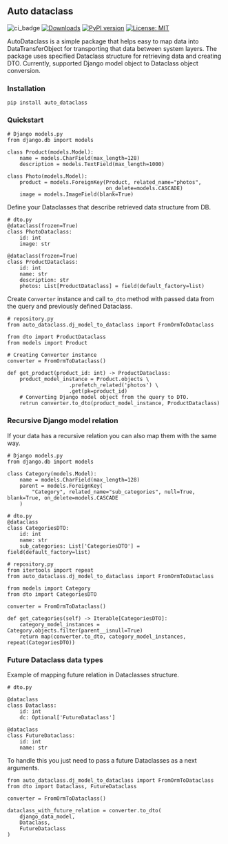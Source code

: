 ## Auto dataclass
![ci_badge](https://github.com/OleksandrZhydyk/Auto-Dataclass/actions/workflows/tests.yml/badge.svg)
[![Downloads](https://static.pepy.tech/badge/auto_dataclass)](https://pepy.tech/project/auto_dataclass)
[![PyPI version](https://img.shields.io/pypi/v/Auto-Dataclass.svg)](https://pypi.org/project/Auto-Dataclass/)
[![License: MIT](https://img.shields.io/badge/License-MIT-yellow.svg)](https://opensource.org/licenses/MIT)

AutoDataclass is a simple package that helps easy to map data into DataTransferObject for transporting that data between system layers.
The package uses specified Dataclass structure for retrieving data and creating DTO.
Currently, supported Django model object to Dataclass object conversion.


### Installation
```shell
pip install auto_dataclass
```

### Quickstart

```shell
# Django models.py
from django.db import models

class Product(models.Model):
    name = models.CharField(max_length=128)
    description = models.TextField(max_length=1000)
    
class Photo(models.Model):
    product = models.ForeignKey(Product, related_name="photos",
                                on_delete=models.CASCADE)
    image = models.ImageField(blank=True)
```

Define your Dataclasses that describe retrieved data structure from DB.
```shell
# dto.py
@dataclass(frozen=True)
class PhotoDataclass:
    id: int
    image: str

@dataclass(frozen=True)
class ProductDataclass:
    id: int
    name: str
    description: str
    photos: List[ProductDataclass] = field(default_factory=list)
```
Create `Converter` instance and call `to_dto` method with passed data from the query and previously defined Dataclass.
```shell
# repository.py
from auto_dataclass.dj_model_to_dataclass import FromOrmToDataclass

from dto import ProductDataclass
from models import Product

# Creating Converter instance
converter = FromOrmToDataclass()

def get_product(product_id: int) -> ProductDataclass:
    product_model_instance = Product.objects \
                    .prefetch_related('photos') \
                    .get(pk=product_id) 
    # Converting Django model object from the query to DTO.     
    retrun converter.to_dto(product_model_instance, ProductDataclass)
```

### Recursive Django model relation

If your data has a recursive relation you can also map them with the same way.

```shell
# Django models.py
from django.db import models

class Category(models.Model):
    name = models.CharField(max_length=128)
    parent = models.ForeignKey(
        "Category", related_name="sub_categories", null=True, blank=True, on_delete=models.CASCADE
    )
```

```shell
# dto.py
@dataclass
class CategoriesDTO:
    id: int
    name: str
    sub_categories: List['CategoriesDTO'] = field(default_factory=list)
```

```shell
# repository.py
from itertools import repeat
from auto_dataclass.dj_model_to_dataclass import FromOrmToDataclass

from models import Category
from dto import CategoriesDTO

converter = FromOrmToDataclass()

def get_categories(self) -> Iterable[CategoriesDTO]:
    category_model_instances = Category.objects.filter(parent__isnull=True)
    return map(converter.to_dto, category_model_instances, repeat(CategoriesDTO))
```

### Future Dataclass data types

Example of mapping future relation in Dataclasses structure.

```shell
# dto.py

@dataclass
class Dataclass:
    id: int
    dc: Optional['FutureDataclass']
    
@dataclass
class FutureDataclass:
    id: int
    name: str
```

To handle this you just need to pass a future Dataclasses as a next arguments.
```shell
from auto_dataclass.dj_model_to_dataclass import FromOrmToDataclass
from dto import Dataclass, FutureDataclass

converter = FromOrmToDataclass()

dataclass_with_future_relation = converter.to_dto(
    django_data_model,
    Dataclass,
    FutureDataclass
)
```
